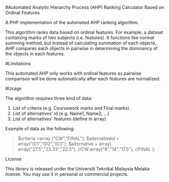 #Automated Analytic Hierarchy Process (AHP) Ranking Calculator Based on Ordinal Features

A PHP implementation of the automated AHP ranking algorithm.

This algorithm ranks data based on ordinal features. For example, a dataset containing marks of two subjects (i.e. features). It functions like normal summing method, but instead of calculating summation of each objects, AHP compares each objects in pairwise in determining the dominancy of the objects in each features. 

#Limitations

This automated AHP only works with ordinal features as pairwise comparison will be done automatically after each features are normalized.

#Usage

The algorithm requires three kind of data:
1. List of criteria (e.g. Coursework marks and Final marks)
2. List of alternatives' id (e.g. Name1, Name2, ...)
3. List of alternatives' features (define in array)

Example of data as the following:
> $criteria =array ("CW","FINAL");
$alternativeid = array("ID1","ID2","ID3");
$alternative = array(
			array("27.5","23.33","22.5"), //CW
			array("8","14","17.5"), //FINAL
		);

License

This library is released under the Universiti Teknikal Malaysia Melaka license. You may use it in personal or commercial projects.
